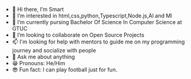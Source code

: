 - 👋 Hi there, I’m Smart
- 👀 I’m interested in html,css,python,Typescript,Node.js,Al and Ml
- 🌱 I’m currently pursing Bachelor Of Science In Computer Science at GTUC
- 💞️ I’m looking to collaborate on Open Source Projects
- 📫 I'm looking for help with mentors to guide me on my programming journey and socialize with people
- 📑 Ask me about anything
- 😁 Pronouns: He/Him
- 😎 Fun fact: I can play football just for fun.

<!---
Drsmart34/Drsmart34 is a ✨ special ✨ repository because its `README.md` (this file) appears on your GitHub profile.
You can click the Preview link to take a look at your changes.
--->
